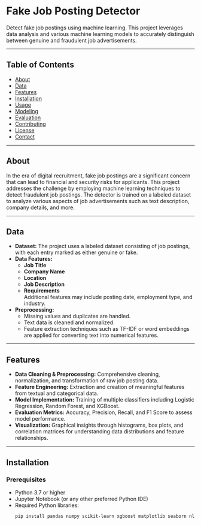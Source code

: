 # Fake Job Posting Detector

Detect fake job postings using machine learning. This project leverages data analysis and various machine learning models to accurately distinguish between genuine and fraudulent job advertisements.

---

## Table of Contents

- [About](#about)
- [Data](#data)
- [Features](#features)
- [Installation](#installation)
- [Usage](#usage)
- [Modeling](#modeling)
- [Evaluation](#evaluation)
- [Contributing](#contributing)
- [License](#license)
- [Contact](#contact)

---

## About

In the era of digital recruitment, fake job postings are a significant concern that can lead to financial and security risks for applicants. This project addresses the challenge by employing machine learning techniques to detect fraudulent job postings. The detector is trained on a labeled dataset to analyze various aspects of job advertisements such as text description, company details, and more.

---

## Data

- **Dataset:** The project uses a labeled dataset consisting of job postings, with each entry marked as either genuine or fake.
- **Data Features:**  
  - **Job Title**
  - **Company Name**
  - **Location**
  - **Job Description**
  - **Requirements**  
  Additional features may include posting date, employment type, and industry.
- **Preprocessing:**  
  - Missing values and duplicates are handled.
  - Text data is cleaned and normalized.
  - Feature extraction techniques such as TF-IDF or word embeddings are applied for converting text into numerical features.

---

## Features

- **Data Cleaning & Preprocessing:** Comprehensive cleaning, normalization, and transformation of raw job posting data.
- **Feature Engineering:** Extraction and creation of meaningful features from textual and categorical data.
- **Model Implementation:** Training of multiple classifiers including Logistic Regression, Random Forest, and XGBoost.
- **Evaluation Metrics:** Accuracy, Precision, Recall, and F1 Score to assess model performance.
- **Visualization:** Graphical insights through histograms, box plots, and correlation matrices for understanding data distributions and feature relationships.

---

## Installation

### Prerequisites

- Python 3.7 or higher
- Jupyter Notebook (or any other preferred Python IDE)
- Required Python libraries:  
  ```bash
  pip install pandas numpy scikit-learn xgboost matplotlib seaborn nltk
